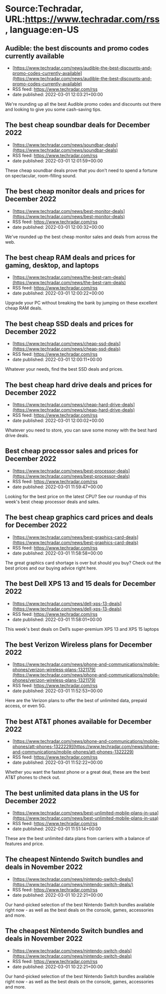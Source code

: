 # Source:Techradar, URL:https://www.techradar.com/rss, language:en-US

## Audible: the best discounts and promo codes currently available
 - [https://www.techradar.com/news/audible-the-best-discounts-and-promo-codes-currently-available](https://www.techradar.com/news/audible-the-best-discounts-and-promo-codes-currently-available)
 - RSS feed: https://www.techradar.com/rss
 - date published: 2022-03-01 12:03:21+00:00

We're rounding up all the best Audible promo codes and discounts out there and looking to give you some cash-saving tips.

## The best cheap soundbar deals for December 2022
 - [https://www.techradar.com/news/soundbar-deals](https://www.techradar.com/news/soundbar-deals)
 - RSS feed: https://www.techradar.com/rss
 - date published: 2022-03-01 12:01:59+00:00

These cheap soundbar deals prove that you don't need to spend a fortune on spectacular, room-filling sound.

## The best cheap monitor deals and prices for December 2022
 - [https://www.techradar.com/news/best-monitor-deals](https://www.techradar.com/news/best-monitor-deals)
 - RSS feed: https://www.techradar.com/rss
 - date published: 2022-03-01 12:00:32+00:00

We've rounded up the best cheap monitor sales and deals from across the web.

## The best cheap RAM deals and prices for gaming, desktop, and laptops
 - [https://www.techradar.com/news/the-best-ram-deals](https://www.techradar.com/news/the-best-ram-deals)
 - RSS feed: https://www.techradar.com/rss
 - date published: 2022-03-01 12:00:22+00:00

Upgrade your PC without breaking the bank by jumping on these excellent cheap RAM deals.

## The best cheap SSD deals and prices for December 2022
 - [https://www.techradar.com/news/cheap-ssd-deals](https://www.techradar.com/news/cheap-ssd-deals)
 - RSS feed: https://www.techradar.com/rss
 - date published: 2022-03-01 12:00:11+00:00

Whatever your needs, find the best SSD deals and prices.

## The best cheap hard drive deals and prices for December 2022
 - [https://www.techradar.com/news/cheap-hard-drive-deals](https://www.techradar.com/news/cheap-hard-drive-deals)
 - RSS feed: https://www.techradar.com/rss
 - date published: 2022-03-01 12:00:02+00:00

Whatever you need to store, you can save some money with the best hard drive deals.

## Best cheap processor sales and prices for December 2022
 - [https://www.techradar.com/news/best-processor-deals](https://www.techradar.com/news/best-processor-deals)
 - RSS feed: https://www.techradar.com/rss
 - date published: 2022-03-01 11:59:47+00:00

Looking for the best price on the latest CPU? See our roundup of this week's best cheap processor deals and sales.

## The best cheap graphics card prices and deals for December 2022
 - [https://www.techradar.com/news/best-graphics-card-deals](https://www.techradar.com/news/best-graphics-card-deals)
 - RSS feed: https://www.techradar.com/rss
 - date published: 2022-03-01 11:58:58+00:00

The great graphics card shortage is over but should you buy? Check out the best prices and our buying advice right here.

## The best Dell XPS 13 and 15 deals for December 2022
 - [https://www.techradar.com/news/dell-xps-13-deals](https://www.techradar.com/news/dell-xps-13-deals)
 - RSS feed: https://www.techradar.com/rss
 - date published: 2022-03-01 11:58:01+00:00

This week's best deals on Dell’s super-premium XPS 13 and XPS 15 laptops

## The best Verizon Wireless plans for December 2022
 - [https://www.techradar.com/news/phone-and-communications/mobile-phones/verizon-wireless-plans-1321179](https://www.techradar.com/news/phone-and-communications/mobile-phones/verizon-wireless-plans-1321179)
 - RSS feed: https://www.techradar.com/rss
 - date published: 2022-03-01 11:52:53+00:00

Here are the Verizon plans to offer the best of unlimited data, prepaid access, or even 5G.

## The best AT&T phones available for December 2022
 - [https://www.techradar.com/news/phone-and-communications/mobile-phones/att-phones-1322229](https://www.techradar.com/news/phone-and-communications/mobile-phones/att-phones-1322229)
 - RSS feed: https://www.techradar.com/rss
 - date published: 2022-03-01 11:52:22+00:00

Whether you want the fastest phone or a great deal, these are the best AT&amp;T phones to check out.

## The best unlimited data plans in the US for December 2022
 - [https://www.techradar.com/news/best-unlimited-mobile-plans-in-usa](https://www.techradar.com/news/best-unlimited-mobile-plans-in-usa)
 - RSS feed: https://www.techradar.com/rss
 - date published: 2022-03-01 11:51:14+00:00

These are the best unlimited data plans from carriers with a balance of features and price.

## The cheapest Nintendo Switch bundles and deals in November 2022
 - [https://www.techradar.com/news/nintendo-switch-deals/](https://www.techradar.com/news/nintendo-switch-deals/)
 - RSS feed: https://www.techradar.com/rss
 - date published: 2022-03-01 10:22:21+00:00

Our hand-picked selection of the best Nintendo Switch bundles available right now - as well as the best deals on the console, games, accessories and more.

## The cheapest Nintendo Switch bundles and deals in November 2022
 - [https://www.techradar.com/news/nintendo-switch-deals](https://www.techradar.com/news/nintendo-switch-deals)
 - RSS feed: https://www.techradar.com/rss
 - date published: 2022-03-01 10:22:21+00:00

Our hand-picked selection of the best Nintendo Switch bundles available right now - as well as the best deals on the console, games, accessories and more.

